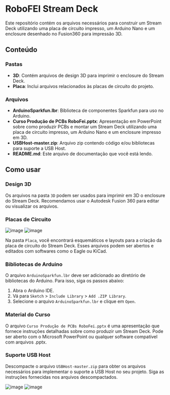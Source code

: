 # RoboFEI Stream Deck

Este repositório contém os arquivos necessários para construir um Stream Deck utilizando uma placa de circuito impresso, um Arduino Nano e um enclosure desenhado no Fusion360 para impressão 3D.

## Conteúdo

### Pastas

- **3D**: Contém arquivos de design 3D para imprimir o enclosure do Stream Deck.
- **Placa**: Inclui arquivos relacionados às placas de circuito do projeto.

### Arquivos

- **ArduinoSparkfun.lbr**: Biblioteca de componentes Sparkfun para uso no Arduino.
- **Curso Produção de PCBs RoboFei.pptx**: Apresentação em PowerPoint sobre como produzir PCBs e montar um Stream Deck utilizando uma placa de circuito impresso, um Arduino Nano e um enclosure impresso em 3D.
- **USBHost-master.zip**: Arquivo zip contendo código e/ou bibliotecas para suporte a USB Host.
- **README.md**: Este arquivo de documentação que você está lendo.

## Como usar

### Design 3D

Os arquivos na pasta `3D` podem ser usados para imprimir em 3D o enclosure do Stream Deck. Recomendamos usar o Autodesk Fusion 360 para editar ou visualizar os arquivos.

### Placas de Circuito

![image](https://github.com/user-attachments/assets/3d820bcc-6db4-48f9-8bb5-343a60590551)
![image](https://github.com/user-attachments/assets/fdf3e469-65fd-4061-9582-80ce9c2e8930)


Na pasta `Placa`, você encontrará esquemáticos e layouts para a criação da placa de circuito do Stream Deck. Esses arquivos podem ser abertos e editados com softwares como o Eagle ou KiCad.

### Bibliotecas de Arduino

O arquivo `ArduinoSparkfun.lbr` deve ser adicionado ao diretório de bibliotecas do Arduino. Para isso, siga os passos abaixo:

1. Abra o Arduino IDE.
2. Vá para `Sketch` > `Include Library` > `Add .ZIP Library`.
3. Selecione o arquivo `ArduinoSparkfun.lbr` e clique em `Open`.

### Material do Curso

O arquivo `Curso Produção de PCBs RoboFei.pptx` é uma apresentação que fornece instruções detalhadas sobre como produzir um Stream Deck. Pode ser aberto com o Microsoft PowerPoint ou qualquer software compatível com arquivos .pptx.

### Suporte USB Host

Descompacte o arquivo `USBHost-master.zip` para obter os arquivos necessários para implementar o suporte a USB Host no seu projeto. Siga as instruções fornecidas nos arquivos descompactados.

![image](https://github.com/user-attachments/assets/36910fb1-60e1-4699-bf29-1f71160a6cca)
![image](https://github.com/user-attachments/assets/44dec17f-a54c-49b8-a888-56bb7b17d354)
